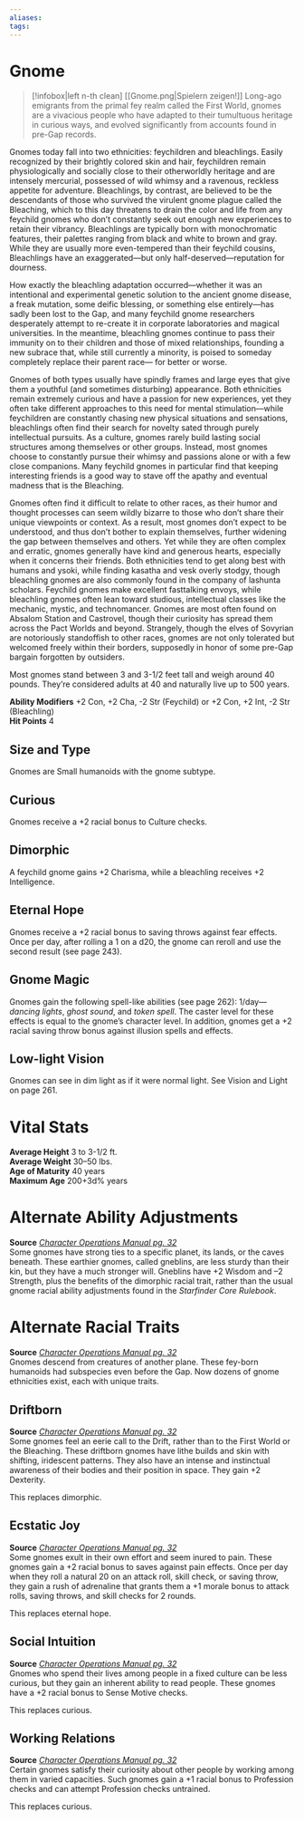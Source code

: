 ```yaml
---
aliases: 
tags: 
---
```


# Gnome

> [!infobox|left n-th clean]
>  [[Gnome.png|Spielern zeigen!]]
> Long-ago emigrants from the primal fey realm called the First World, gnomes are a vivacious people who have adapted to their tumultuous heritage in curious ways, and evolved significantly from accounts found in pre-Gap records.  
  
Gnomes today fall into two ethnicities: feychildren and bleachlings. Easily recognized by their brightly colored skin and hair, feychildren remain physiologically and socially close to their otherworldly heritage and are intensely mercurial, possessed of wild whimsy and a ravenous, reckless appetite for adventure. Bleachlings, by contrast, are believed to be the descendants of those who survived the virulent gnome plague called the Bleaching, which to this day threatens to drain the color and life from any feychild gnomes who don’t constantly seek out enough new experiences to retain their vibrancy. Bleachlings are typically born with monochromatic features, their palettes ranging from black and white to brown and gray. While they are usually more even-tempered than their feychild cousins, Bleachlings have an exaggerated—but only half-deserved—reputation for dourness.  
  
How exactly the bleachling adaptation occurred—whether it was an intentional and experimental genetic solution to the ancient gnome disease, a freak mutation, some deific blessing, or something else entirely—has sadly been lost to the Gap, and many feychild gnome researchers desperately attempt to re-create it in corporate laboratories and magical universities. In the meantime, bleachling gnomes continue to pass their immunity on to their children and those of mixed relationships, founding a new subrace that, while still currently a minority, is poised to someday completely replace their parent race— for better or worse.  
  
Gnomes of both types usually have spindly frames and large eyes that give them a youthful (and sometimes disturbing) appearance. Both ethnicities remain extremely curious and have a passion for new experiences, yet they often take different approaches to this need for mental stimulation—while feychildren are constantly chasing new physical situations and sensations, bleachlings often find their search for novelty sated through purely intellectual pursuits. As a culture, gnomes rarely build lasting social structures among themselves or other groups. Instead, most gnomes choose to constantly pursue their whimsy and passions alone or with a few close companions. Many feychild gnomes in particular find that keeping interesting friends is a good way to stave off the apathy and eventual madness that is the Bleaching.  
  
Gnomes often find it difficult to relate to other races, as their humor and thought processes can seem wildly bizarre to those who don’t share their unique viewpoints or context. As a result, most gnomes don’t expect to be understood, and thus don’t bother to explain themselves, further widening the gap between themselves and others. Yet while they are often complex and erratic, gnomes generally have kind and generous hearts, especially when it concerns their friends. Both ethnicities tend to get along best with humans and ysoki, while finding kasatha and vesk overly stodgy, though bleachling gnomes are also commonly found in the company of lashunta scholars. Feychild gnomes make excellent fasttalking envoys, while bleachling gnomes often lean toward studious, intellectual classes like the mechanic, mystic, and technomancer. Gnomes are most often found on Absalom Station and Castrovel, though their curiosity has spread them across the Pact Worlds and beyond. Strangely, though the elves of Sovyrian are notoriously standoffish to other races, gnomes are not only tolerated but welcomed freely within their borders, supposedly in honor of some pre-Gap bargain forgotten by outsiders.  
  
Most gnomes stand between 3 and 3-1/2 feet tall and weigh around 40 pounds. They’re considered adults at 40 and naturally live up to 500 years.  
  
**Ability Modifiers** +2 Con, +2 Cha, -2 Str (Feychild) or +2 Con, +2 Int, -2 Str (Bleachling)  
**Hit Points** 4

## Size and Type

Gnomes are Small humanoids with the gnome subtype.  

## Curious

Gnomes receive a +2 racial bonus to Culture checks.  

## Dimorphic

A feychild gnome gains +2 Charisma, while a bleachling receives +2 Intelligence.  

## Eternal Hope

Gnomes receive a +2 racial bonus to saving throws against fear effects. Once per day, after rolling a 1 on a d20, the gnome can reroll and use the second result (see page 243).  

## Gnome Magic

Gnomes gain the following spell-like abilities (see page 262): 1/day—_dancing lights_, _ghost sound_, and _token spell_. The caster level for these effects is equal to the gnome’s character level. In addition, gnomes get a +2 racial saving throw bonus against illusion spells and effects.  

## Low-light Vision

Gnomes can see in dim light as if it were normal light. See Vision and Light on page 261.

# Vital Stats

**Average Height** 3 to 3-1/2 ft.  
**Average Weight** 30–50 lbs.  
**Age of Maturity** 40 years  
**Maximum Age** 200+3d% years

# Alternate Ability Adjustments

**Source** [_Character Operations Manual pg. 32_](https://paizo.com/products/btq01yef?Starfinder-Character-Operations-Manual)  
Some gnomes have strong ties to a specific planet, its lands, or the caves beneath. These earthier gnomes, called gneblins, are less sturdy than their kin, but they have a much stronger will. Gneblins have +2 Wisdom and –2 Strength, plus the benefits of the dimorphic racial trait, rather than the usual gnome racial ability adjustments found in the _Starfinder Core Rulebook_.

# Alternate Racial Traits

**Source** [_Character Operations Manual pg. 32_](https://paizo.com/products/btq01yef?Starfinder-Character-Operations-Manual)  
Gnomes descend from creatures of another plane. These fey-born humanoids had subspecies even before the Gap. Now dozens of gnome ethnicities exist, each with unique traits.

## Driftborn

**Source** [_Character Operations Manual pg. 32_](https://paizo.com/products/btq01yef?Starfinder-Character-Operations-Manual)  
Some gnomes feel an eerie call to the Drift, rather than to the First World or the Bleaching. These driftborn gnomes have lithe builds and skin with shifting, iridescent patterns. They also have an intense and instinctual awareness of their bodies and their position in space. They gain +2 Dexterity.  
  
This replaces dimorphic.

## Ecstatic Joy

**Source** [_Character Operations Manual pg. 32_](https://paizo.com/products/btq01yef?Starfinder-Character-Operations-Manual)  
Some gnomes exult in their own effort and seem inured to pain. These gnomes gain a +2 racial bonus to saves against pain effects. Once per day when they roll a natural 20 on an attack roll, skill check, or saving throw, they gain a rush of adrenaline that grants them a +1 morale bonus to attack rolls, saving throws, and skill checks for 2 rounds.  
  
This replaces eternal hope.

## Social Intuition

**Source** [_Character Operations Manual pg. 32_](https://paizo.com/products/btq01yef?Starfinder-Character-Operations-Manual)  
Gnomes who spend their lives among people in a fixed culture can be less curious, but they gain an inherent ability to read people. These gnomes have a +2 racial bonus to Sense Motive checks.  
  
This replaces curious.

## Working Relations

**Source** [_Character Operations Manual pg. 32_](https://paizo.com/products/btq01yef?Starfinder-Character-Operations-Manual)  
Certain gnomes satisfy their curiosity about other people by working among them in varied capacities. Such gnomes gain a +1 racial bonus to Profession checks and can attempt Profession checks untrained.  
  
This replaces curious.
